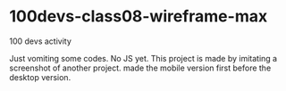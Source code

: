 # 100devs-class08-wireframe-max
100 devs activity

Just vomiting some codes. No JS yet. 
This project is made by imitating a screenshot of another project.
made the mobile version first before the desktop version.
